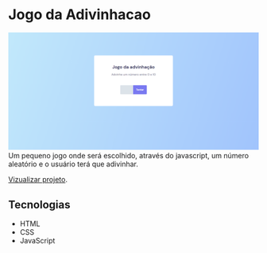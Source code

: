 ﻿# Jogo da Adivinhacao

![preview](./.github/preview.png)
Um pequeno jogo onde será escolhido, através do javascript, um número aleatório e o usuário terá que adivinhar.

[Vizualizar projeto](https://afraniocaires.github.io/Jogo-da-Adivinhacao/).

## Tecnologias

- HTML
- CSS
- JavaScript
